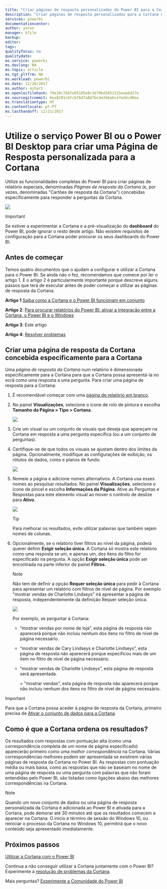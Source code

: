 ```yaml
---
title: "Criar páginas de resposta personalizadas do Power BI para a Cortana"
description: "Criar páginas de resposta personalizadas para a Cortana no Power BI"
services: powerbi
documentationcenter: 
author: yaron
manager: kfile
backup: 
editor: 
tags: 
qualityfocus: no
qualitydate: 
ms.service: powerbi
ms.devlang: NA
ms.topic: article
ms.tgt_pltfrm: NA
ms.workload: powerbi
ms.date: 12/20/2017
ms.author: mihart
ms.openlocfilehash: 79e10c7d47eb5105e0c3e79bd3451315eae6d27e
ms.sourcegitcommit: 6ea8291cbfcb7847a8d7bc4e2b6abce7eddcd0ea
ms.translationtype: HT
ms.contentlocale: pt-PT
ms.lasthandoff: 12/21/2017
---
```

# <a name="use-power-bi-service-or-power-bi-desktop-to-create-a-custom-answer-page-for-cortana"></a>Utilize o serviço Power BI ou o Power BI Desktop para criar uma Página de Resposta personalizada para a Cortana
Utilize as funcionalidades completas do Power BI para criar páginas de relatório especiais, denominadas *Páginas de resposta da Cortana* (e, por vezes, denominadas "Cartões de resposta da Cortana") concebidas especificamente para responder a perguntas da Cortana.

![](media/service-cortana-answer-cards/power-bi-cortana.png)

> [!IMPORTANT]
> Se estiver a experimentar a Cortana e a pré-visualização do **dashboard** do Power BI, pode ignorar o resto deste artigo. Não existem requisitos de configuração para a Cortana poder procurar os seus dashboards do Power BI.
> 
> 

## <a name="before-you-begin"></a>Antes de começar
Temos quatro documentos que o ajudam a configurar e utilizar a Cortana para o Power BI. Se ainda não o fez, recomendamos que comece por ler o artigo 1. E o artigo 2 é particularmente importante porque descreve alguns passos que terá de executar antes de poder começar a utilizar as páginas de resposta da Cortana.

**Artigo 1** [Saiba como a Cortana e o Power BI funcionam em conjunto](service-cortana-intro.md)

**Artigo 2**: [Para procurar relatórios do Power BI: ativar a integração entre a Cortana, o Power BI e o Windows](service-cortana-enable.md)

**Artigo 3**: Este artigo

**Artigo 4**: [Resolver problemas](service-cortana-troubleshoot.md)

## <a name="create-a-cortana-answer-page-designed-specifically-for-cortana"></a>Criar uma página de resposta da Cortana concebida especificamente para a Cortana
Uma *página de resposta da Cortana* num relatório é dimensionada especificamente para a Cortana para que a Cortana possa apresentá-la no ecrã como uma resposta a uma pergunta.  Para criar uma página de resposta para a Cortana:

1. É recomendável começar com uma [página de relatório em branco](power-bi-report-add-page.md).
2. No painel **Visualizações**, selecione o ícone de rolo de pintura e escolha **Tamanho da Página > Tipo > Cortana**.
   
    ![](media/service-cortana-answer-cards/pbi-cortana-page-size-new.png)
3. Crie um visual ou um conjunto de visuais que deseja que apareçam na Cortana em resposta a uma pergunta específica (ou a um conjunto de perguntas).
4. Certifique-se de que todos os visuais se ajustam dentro dos limites da página.  Opcionalmente, modifique as configurações de exibição, os rótulos de dados, cores e planos de fundo.  
   
    ![](media/service-cortana-answer-cards/pbi_cortana_modify-new.png)
5. Nomeie a página e adicione nomes alternativos.  A Cortana usa esses nomes ao pesquisar resultados. No painel **Visualizações**, selecione o ícone de pincel e escolha **Informações da Página**. Ative as Perguntas e Respostas para este elemento visual ao mover o controlo de deslize para **Ativo**.
   
    ![](media/service-cortana-answer-cards/pbi_cortana_names-newer.png)
   
   > [!TIP]
   > Para melhorar os resultados, evite utilizar palavras que também sejam nomes de colunas.
   > 
   > 
6. Opcionalmente, se o relatório tiver filtros ao nível da página, poderá querer definir **Exigir seleção única**. A Cortana só mostra este relatório como uma resposta se um, e apenas um, dos itens do filtro for especificado na pergunta. A opção **Exigir seleção única** pode ser encontrada na parte inferior do painel **Filtros**.
   
   > [!NOTE]
   > Não tem de definir a opção **Requer seleção única** para pedir à Cortana para apresentar um relatório com filtros de nível de página.  Por exemplo "mostrar vendas de Charlotte Lindseys" irá apresentar a página de resposta, independentemente da definição Requer seleção única.
   > 
   > 
   
     ![](media/service-cortana-answer-cards/pbi-cortana-single-selection-new.png)
   
      Por exemplo, se perguntar à Cortana:
   
   * “mostrar vendas por nome de loja”, esta página de resposta não aparecerá porque não incluiu nenhum dos itens no filtro de nível de página necessário.
   * “mostrar vendas de Cary Lindseys e Charlotte Lindseys”, esta página de resposta não aparecerá porque especificou mais de um item no filtro de nível de página necessário.
   * “mostrar vendas de Charlotte Lindseys”, esta página de resposta será apresentada.
     
     = "mostrar vendas", esta página de resposta não aparecerá porque não incluiu nenhum dos itens no filtro de nível de página necessário.

> [!IMPORTANT]
> Para que a Cortana possa aceder à página de resposta da Cortana, primeiro precisa de [Ativar o conjunto de dados para a Cortana](service-cortana-enable.md).
> 
> 

## <a name="how-does-cortana-order-the-results"></a>Como é que a Cortana ordena os resultados?
Os resultados com respostas com pontuação alta (como uma correspondência completa de um nome de página especificado) aparecerão primeiro como uma *melhor correspondência* na Cortana. Várias correspondências melhores podem ser apresentada se existirem várias páginas de resposta da Cortana no Power BI. As respostas com pontuação média ou mais baixa, como as respostas que não se baseiam no nome de uma página de resposta ou uma pergunta com palavras que não foram entendidas pelo Power BI, são listadas como ligações abaixo das melhores correspondências na Cortana.

> [!NOTE]
> Quando um novo conjunto de dados ou uma página de resposta personalizada da Cortana é adicionada ao Power BI e ativada para a Cortana, pode demorar até 30 minutos até que os resultados comecem a aparecer na Cortana. O inicio e término de sessão do Windows 10, ou reiniciar o processo da Cortana no Windows 10, permitirá que o novo conteúdo seja apresentado imediatamente.
> 
> 

## <a name="next-steps"></a>Próximos passos
[Utilizar a Cortana com o Power BI](service-cortana-intro.md)

Continua a não conseguir utilizar a Cortana juntamente com o Power BI?  Experimente a [resolução de problemas da Cortana](service-cortana-troubleshoot.md).

Mais perguntas? [Experimente a Comunidade do Power BI](http://community.powerbi.com/)

